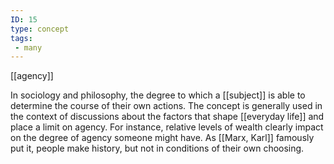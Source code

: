 ```yaml
---
ID: 15
type: concept
tags: 
 - many
---
```


[[agency]]

 In sociology and
philosophy, the degree to which a
[[subject]] is able to
determine the course of their own actions. The concept is generally used
in the context of discussions about the factors that shape [[everyday life]] and place a limit on
agency. For instance, relative levels of wealth clearly impact on the
degree of agency someone might have. As [[Marx, Karl]] famously put it,
people make history, but not in conditions of their own choosing.
